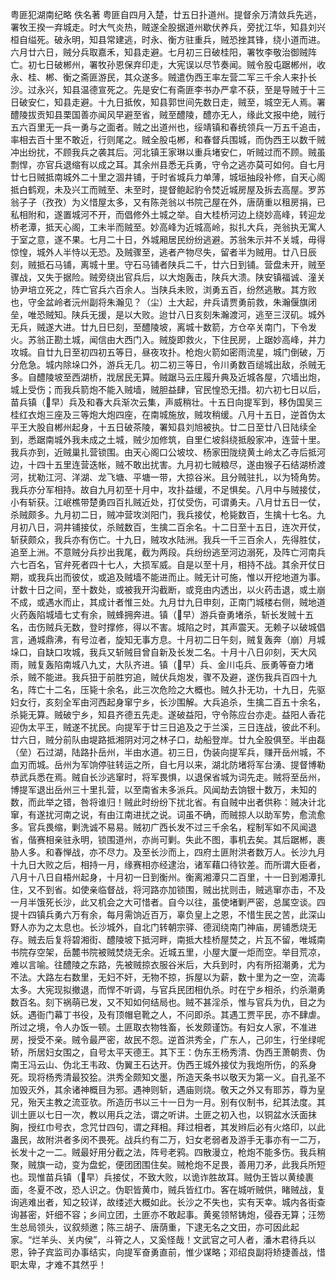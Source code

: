 粤匪犯湖南纪略
佚名著
    粤匪自四月入楚，廿五日扑道州。提督余万清敛兵先逃，署牧王揆一弃城走。时大气炎热，贼遂全股据道州歇伏养兵，旁扰江华，知县刘兴桓自缢死。破永明，知县常建逃，时永、衡方驻重兵，贼恐挫其锋，绕小道而进。六月廿六日，贼分兵取嘉禾，知县走避。七月初三日破桂阳，署牧李敬治御贼阵亡。初七日破郴州，署牧孙恩保弃印走，大宪误以尽节奏闻。贼令股屯踞郴州，收永、桂、郴、衡之斋匪游民，其众遂多。贼遣伪西王率左营二军三千余人来扑长沙。过永兴，知县温德宣死之。先是安仁有斋匪李书办严拿不获，至是导贼于十三日破安仁，知县走避。十九日抵攸，知县郭世间先数日走，贼至，城空无人焉。署醴陵拔贡知县栗国善亦闻风早避至省，贼至醴陵，醴亦无人，缘此文报中绝，贼行五六百里无一兵一勇与之面者。贼之出道州也，绥靖镇和春统领兵一万五千追击，率相去百十里不敢近，行则尾之。贼全股屯郴，和春督兵围城，而伪西王以数千贼冲出纷扰，不顾我兵之袭其后。河北镇王家琳以重兵堵安仁，听贼过而不顾。贼虽剽悍，亦官兵退缩有以成之耳。其余州县悉无兵勇，守令之逃亦莫可如何。自七月廿七日贼抵南城外二十里之涸井铺，于时省城兵力单薄，城垣抽段补修，自天心阁抵白鹤观，未及兴工而贼至、未至时，提督鲍起豹令焚近城房屋及拆去高屋。罗苏翁子子（孜孜）为义惜屋太多，又有陈尧翁以书院己屋在外，唐荫重以租房捐，已私相附和，遂置城河不开，而倡修外土城之举。自大桂桥河边上绕妙高峰，转迎龙桥老潭，抵天心阁，工未半而贼至。妙高峰为近城高岭，拟扎大兵，尧翁执无寓人于室之意，遂不果。七月二十日，外城厢居民纷纷逃避。苏翁朱示并不关城，毋得惊惶，城外人半恃以无恐。及贼骤至，逃者产物尽失，留者半为贼用。廿八日辰刻，贼抵石马铺，离城十里。守石马铺者陕兵二千，廿六日到铺。营盘未开，贼至骤战，又失于据险。贼旁绕出官兵后，以大炮轰击，陕兵大溃。陕安镇福诚、潼关协尹培立死之，阵亡官兵六百余人。当陕兵未败，浏勇五百，纷然逃散。其方败也，守金盆岭者沅州副将朱瀚见？（尘）土大起，弁兵请贾勇前救，朱瀚偃旗闭垒，唯恐贼知。陕兵无援，是以大败。迨廿八日亥刻朱瀚渡河，逃至三汊矶。城外无兵，贼遂大进。廿九日巳刻，至醴陵坡，离城十数箭，方仓卒关南门，下令发火。苏翁正勘土城，闻信由大西门入。贼旋即救火，下住民房，上踞妙高峰，并力攻城。自廿九日至初四初五等日，昼夜攻扑。枪炮火箭如密雨流星，城门倒破，万分危急。城内除垛口外，游兵无几。初二初三等日，令川勇数百缒城出敌，杀贼无多。自醴陵坡至西湖桥，戕居民无算。贼踞马云庄履升典及近城各屋，穴墙出炮，城上受伤；而我兵箭炮不能入贼墙，贼胆益肆，官民惶恐无措。初六初七日以后，苗兵镇（早）兵及和春大兵渐次云集，声威稍壮。十五日向提军到，移伪国吴三桂红衣炮三座及三等炮大炮四座，在南城施放，贼攻稍缓。八月十五日，逆首伪太平王大股自郴州起身，十五日破茶陵，署知县刘旭被执。廿二日至廿八日陆续全到，悉踞南城外我未成之土城，贼少加修筑，自里仁坡斜绕抵殷家冲，连营十里。我兵亦到，近贼巢扎营锁围。由天心阁口公坡坟、杨家田陇绕黄土岭太乙寺后抵河边，十四十五里连营迭帐，贼不敢出扰害。九月初七贼粮尽，遂由猴子石结湖桥渡河，扰勒江河、洋湖、龙飞塘、平塘一带，大掠谷米。且分贼驻扎，以为犄角势。我兵亦分军相持。故自九月初至十月中，攻扑益缓，不足惧矣。八月中与贼接仗，小有斩获。江岷樵带楚勇四百扎贼近处，打仗受伤，可谓勇夫。八月廿五日一仗，杀贼颇多。九月初二日，贼冲营攻浏阳门，我兵接仗，枪毙数百，生擒十七名。九月初八日，洞井铺接仗，杀贼数百，生擒二百余名。十二日至十五日，连次开仗，斩获颇众，我兵亦有伤亡。十九日，贼攻水陆洲。我兵一千三百余人，先得胜仗，追至上洲。不意贼分兵抄出我尾，截为两段。兵纷纷逃至河边溺死，及阵亡河南兵六七百名，官弁死者四十七人，大损军威。自是以至十月，相持不战。其余开仗日期，或我兵出而彼仗，或追及贼墙不能进而止。贼无计可施，惟以开挖地道为事。计数十日之间，至十数处，或被我开沟截断，或竞由内透出，以火药击退，或土崩不成，或遇水而止，其成计者惟三处。九月廿九日申刻，正南门城楼右侧，贼地道火药轰陷城墙七丈有余，贼蜂拥奔进。镇（早）游兵奋勇堵杀，斩长发贼十五名，击伤贼兵无数，登时撑修，得以不害。城陷之时，其声震天。无赖子以破城倡言，通城鼎沸，有号泣者，旋知无事方息。十月初二日午刻，贼复轰奔（崩）月城垛口，自缺口攻城，我兵又斩贼目曾自新及长发二名。十月十八日卯刻，天大风雨，贼复轰陷南城八九丈，大队齐进。镇（早）兵、金川屯兵、辰勇等奋力堵杀，贼不能进。我兵狃于前胜穷追，贼伏兵炮发，骤不及避，遂伤我兵百四十九名，阵亡十二名，压毙十余名，此三次危险之大概也。贼久扑无功，十九日，先驱妇女行，亥刻全军由河西起身窜宁乡，长沙围解。大兵追杀，生擒二百五十余名，杀毙无算。贼破宁乡，知县齐德五先走。遂破益阳，守令陈应台亦走。益阳人香花迎伪太平王，贼遂不扰民。向提军于廿三日追及之于兰溪，三日连战，彼此不利。廿六日，贼分前队由堤路抵湘阴对河之林子口，劫船登岸。廿九全股俱至。半由磊（垒）石过湖，陆路扑岳州，半由水道。初三日，伪装向提军兵，赚开岳州城，不血刃而城。岳州为军饷停驻转运之所，自七月以来，湖北防堵将军台湧、提督博勒恭武兵悉在焉。贼自长沙逃窜时，将军畏惧，以退保省城为词先走。贼将至岳州，博提军退出岳州三十里扎营，以至南省未多派兵。风闻劫去饷银十数万，未知的数，而此举之错，咎将谁归！贼此时纷纷下扰北省。有自贼中出者供称：贼决计北窜，有遂扰河南之说，有由江南进扰之说。词虽不确，而贼掠人以助军势，愈流愈多。官兵畏缩，剿洗诚不易易。贼初广西长发不过三千余名，程制军如不风闻退省，偕赛相亲驻永明，锁围道州，亦尚可剿。失此不图，事机去矣。其后踞郴，裹胁人多。和春惮战，亦不尽力。及至长沙而上，四府土匪附洪者数万人。长沙九月十九日大败之后，相持一月，缘赛相亦经逮治，诸军藉口待钦差。而所谓大臣者，八月十八日自梧州起身，十月初一日到衡州。衡离湘潭只二百里，十一日到湘潭扎住，又不到省。如使亲临督战，将河路亦加锁围，贼出扰则击，贼逃窜亦击，不及一月半饿死长沙，此又机会之大可惜者。自今以往，虽使堵剿严密，总属空谈。四提十四镇兵勇六万有余，每月需饷近百万，辜负皇上之恩，不惜生民之苦，此深山野人亦为之太息也。长沙城外，自北门转朝宗驿、德润绕南门神庙，房铺悉烧无存。贼去后复将碧湘街、醴陵坡下抵河畔，南抵大桂桥屋焚之，片瓦不留，唯城南书院存空架，岳麓书院被贼焚烧无余。近城五里，小屋大厦一炬而空。举目荒凉，难以言喻。往醴陵之东路，先被贼掠衣服谷米后，大兵到时，内有所招潮勇，尤为不法。大路左右数里，无妇不奸，无物不掠，拆屋以为薪，数十里为之一空，流毒太多。大宪现拟撤退，而悍不听调，与官兵民团相仇杀。时在宁乡相杀，约杀潮勇数百名。刻下祸萌已发，又不知如何结局也。贼不甚淫杀，惟与官兵为仇，目之为妖。遇衙门幕丁书役，及有顶帽皂靴之人，不问即杀。其遇工贾平民，亦不肆虐。所过之境，令人办饭一顿。土匪取衣物牲畜，长发颇谨饬。有妇女人家，不准进房，授受不亲。贼令最严密，故民不怨。逆首洪秀全，广东人，己卯生，行坐绿呢轿，所居妇女围之，自号太平天德王。其下王：伪东王杨秀清、伪西王萧朝贵、伪南王冯云山、伪北王韦政、伪翼王石达开。伪西王城外接仗为我炮所伤，的系身死。现将杨秀清最狡狯。洪秀全颇知文墨，所造天条书以敬天为第一义。自孔圣不加毁灭外，其余诸神概目为邪。遇神则斩，遇庙则烧。敬天之外又有耶苏，尊为皇兄，殆天主教之流亚欤。所造历书以三十一日为一月。别有仪制书，纪其法度。其训土匪以七日一次，教以用兵之法，谓之听讲。土匪之初入也，以铜盆水沃面抹胸，授红巾号衣，念咒廿四句，谓之拜相。拜过相者，其发辫后必有火烙印，以此蛊民，故附洪者多闵不畏死。战兵约有二万，妇女老弱者及游手无事亦有一二万，长发十之一二。贼最好用分截之法，阵号老鸦。四散漫立，枪炮不能多伤。我兵稍聚，贼旗一动，变为盘蛇，便团团围住矣。贼枪炮不足畏，善用刀矛，此我兵所短也。现惟苗兵镇（早）兵接仗，不致大败，以诡诈胜故耳。贼伪王皆以黄绫裹面，冬夏不改，恐人识之。伪职皆黄巾，贼兵皆红巾。客在城听贼供，睹贼战，复询逃难出者，知之较详，故缕述大概如此。长沙之不失也，实有天幸。城内各街查询甚密，奸细不容；乡间立团，土匪亦不敢起事。黄冕领帑铸炮，侵吞无算；汪笏生总局领头，议叙频邀；陈三胡子、唐荫重，下逮无名之文田，亦可因此起家。“烂羊头、关内侯”，斗筲之人，又奚怪哉！文武官之可人者，潘木君待兵以恩，钟子宾监司办事结实，向提军奋勇直前，惟少谋略；邓绍良副将矫捷善战，惜职太卑，才难不其然乎！
